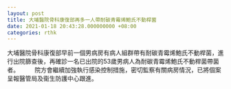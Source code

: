 ```yaml
---
layout: post
title: 大埔醫院骨科康復部再多一人帶耐碳青霉烯鮑氏不動桿菌
date: 2021-01-18 20:43:28.000000000 +08:00
categories: rthk
---
```


大埔醫院骨科康復部早前一個男病房有病人組群帶有耐碳青霉烯鮑氏不動桿菌，進行出院篩查後，再確診一名已出院的53歲男病人為耐碳青霉烯鮑氏不動桿菌帶菌者。
　　 
院方會繼續加強執行感染控制措施，密切監察有關病房情況，已將個案呈報醫管局及衞生防護中心跟進。
